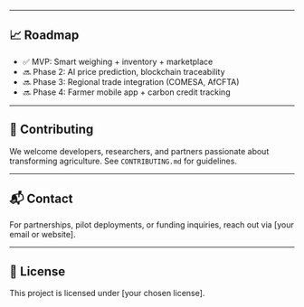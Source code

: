 
---

## 📈 Roadmap

- ✅ MVP: Smart weighing + inventory + marketplace
- 🔜 Phase 2: AI price prediction, blockchain traceability
- 🔜 Phase 3: Regional trade integration (COMESA, AfCFTA)
- 🔜 Phase 4: Farmer mobile app + carbon credit tracking

---

## 🤝 Contributing

We welcome developers, researchers, and partners passionate about transforming agriculture. See `CONTRIBUTING.md` for guidelines.

---

## 📬 Contact

For partnerships, pilot deployments, or funding inquiries, reach out via [your email or website].

---

## 📄 License

This project is licensed under [your chosen license].

